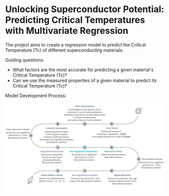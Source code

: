 # Unlocking Superconductor Potential: Predicting Critical Temperatures with Multivariate Regression

The project aims to create a regression model to predict the Critical Temperature (Tc) of different superconducting materials.

Guiding questions:​

- What factors are the most accurate for predicting a given material's Critical Temperature (Tc)?​
- Can we use the measured properties of a given material to predict its Critical Temperature (Tc)?​

Model Development Process:

![Model Development Process](https://github.com/yildiramdsa/unlocking_superconductor_potential_predicting_critical_temperatures_with_multivariate_regression/blob/main/images/our_model_development_process.png)
